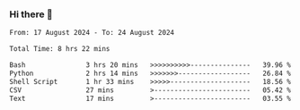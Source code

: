 ### Hi there 👋

<!--
**ututono/ututono** is a ✨ _special_ ✨ repository because its `README.md` (this file) appears on your GitHub profile.

Here are some ideas to get you started:

- 🔭 I’m currently working on ...
- 🌱 I’m currently learning ...
- 👯 I’m looking to collaborate on ...
- 🤔 I’m looking for help with ...
- 💬 Ask me about ...
- 📫 How to reach me: ...
- 😄 Pronouns: ...
- ⚡ Fun fact: ...
-->



<!--START_SECTION:waka-->

```txt
From: 17 August 2024 - To: 24 August 2024

Total Time: 8 hrs 22 mins

Bash               3 hrs 20 mins   >>>>>>>>>>---------------   39.96 %
Python             2 hrs 14 mins   >>>>>>>------------------   26.84 %
Shell Script       1 hr 33 mins    >>>>>--------------------   18.56 %
CSV                27 mins         >------------------------   05.42 %
Text               17 mins         >------------------------   03.55 %
```

<!--END_SECTION:waka-->
